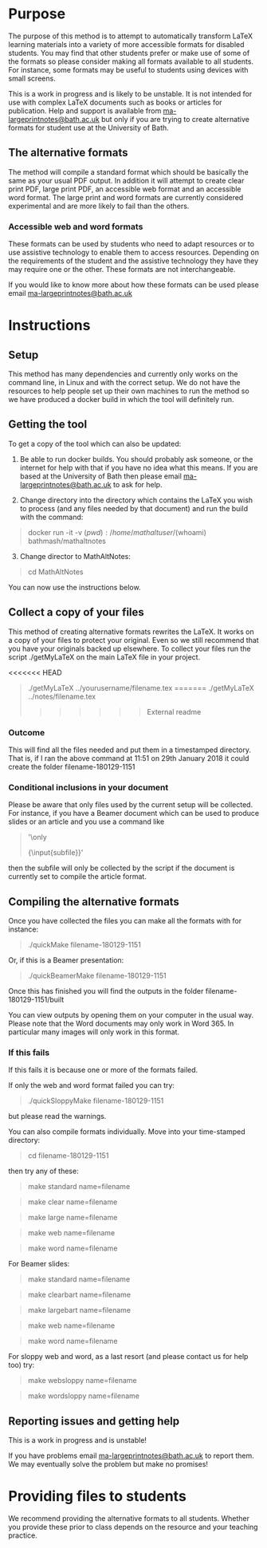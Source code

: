 # Purpose

The purpose of this method is to attempt to automatically 
transform LaTeX learning materials into a variety of more accessible
formats for disabled students. You may find that other students
prefer or make use of some of the formats so please consider making
all formats available to all students. For instance, some formats
may be useful to students using devices with small screens. 

This is a work in progress and is likely to be unstable. It is not
intended for use with complex LaTeX documents such as books or 
articles for publication. Help and support is available from 
ma-largeprintnotes@bath.ac.uk but only if you are trying to 
create alternative formats for student use at the University of Bath.

## The alternative formats

The method will compile a standard format which should be basically
the same as your usual PDF output. In addition it will attempt to
create clear print PDF, large print PDF, an accessible web format 
and an accessible word format. The large print and word formats
are currently considered experimental and are more likely to fail
than the others. 

### Accessible web and word formats

These formats can be used by students who need to adapt resources 
or to use assistive technology to enable them to access resources. 
Depending on the requirements of the student and the assistive 
technology they have they may require one or the other. These formats
are not interchangeable. 

If you would like to know more about how these formats can be
used please email ma-largeprintnotes@bath.ac.uk

# Instructions

## Setup

This method has many dependencies and currently only works on the
command line, in Linux and with the correct setup. We do not have
the resources to help people set up their own machines to run
the method so we have produced a docker build in which the tool 
will definitely run. 

## Getting the tool 

To get a copy of the tool which can also be updated:

1. Be able to run docker builds. You should probably ask someone, or the internet for help with that if you have no idea what this means. If you are based at the University of Bath then please email ma-largeprintnotes@bath.ac.uk to ask for help. 

2. Change directory into the directory which contains the LaTeX you wish to process (and any files needed by that document) and run the build with the command:

> docker run -it -v $(pwd):/home/mathaltuser/$(whoami) bathmash/mathaltnotes

3. Change director to MathAltNotes:

> cd MathAltNotes

You can now use the instructions below. 

## Collect a copy of your files

This method of creating alternative formats rewrites the LaTeX.
It works on a copy of your files to protect your original. Even so
we still recommend that you have your originals backed up elsewhere.
To collect your files run the script ./getMyLaTeX 
on the main LaTeX file in your project. 

<<<<<<< HEAD
> ./getMyLaTeX ../yourusername/filename.tex
=======
> ./getMyLaTeX ../notes/filename.tex
>>>>>>> External readme

### Outcome

This will find all the files needed and put them in a timestamped
directory. That is, if I ran the above command at 11:51 on 29th 
January 2018 it could create the folder filename-180129-1151

### Conditional inclusions in your document

Please be aware that only files used by the current setup will be
collected. For instance, if you have a Beamer document which can
be used to produce slides or an article and you use a command like

> '\only<article>{\input{subfile}}'

then the subfile will only be collected by the script if the
document is currently set to compile the article format.

## Compiling the alternative formats

Once you have collected the files you can make all the formats with
for instance:
> ./quickMake filename-180129-1151

Or, if this is a Beamer presentation:
> ./quickBeamerMake filename-180129-1151

Once this has finished you will find the outputs in the folder
filename-180129-1151/built

You can view outputs by opening them on your computer in the usual way.
Please note that the Word documents
may only work in Word 365. In particular many images will only 
work in this format. 

### If this fails

If this fails it is because one or more of the formats failed. 

If only the web and word format failed you can try:
> ./quickSloppyMake filename-180129-1151

but please read the warnings. 

You can also compile formats individually. Move into your time-stamped
directory:
> cd filename-180129-1151

then try any of these:
> make standard name=filename

> make clear name=filename

> make large name=filename

> make web name=filename

> make word name=filename

For Beamer slides:
> make standard name=filename

> make clearbart name=filename

> make largebart name=filename

> make web name=filename

> make word name=filename

For sloppy web and word, as a last resort (and please contact us for 
help too) try:
> make websloppy name=filename

> make wordsloppy name=filename

## Reporting issues and getting help

This is a work in progress and is unstable!
 
If you have problems email ma-largeprintnotes@bath.ac.uk to report them.
We may eventually solve the problem but make no promises!

# Providing files to students

We recommend providing the alternative formats to all students.
Whether you provide these prior to class depends on the 
resource and your teaching practice. 

